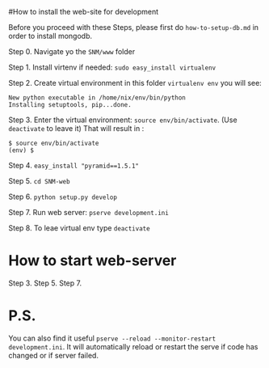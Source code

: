 
#How to install the web-site for development


Before you proceed with these Steps, please first do `how-to-setup-db.md` in order to install mongodb.

Step 0. Navigate yo the `SNM/www` folder

Step 1. Install virtenv if needed: `sudo easy_install virtualenv`

Step 2. Create virtual environment in this folder `virtualenv env` you will see:
```
New python executable in /home/nix/env/bin/python
Installing setuptools, pip...done.
```

Step 3. Enter the virtual environment: `source env/bin/activate`. (Use `deactivate` to leave it)
That will result in :
```
$ source env/bin/activate
(env) $
```

Step 4. `easy_install "pyramid==1.5.1"`

Step 5. `cd SNM-web`

Step 6. `python setup.py develop`

Step 7. Run web server: `pserve development.ini`

Step 8. To leae virtual env type `deactivate`

# How to start web-server

Step 3. 
Step 5.
Step 7.

# P.S.

You can also find it useful `pserve --reload --monitor-restart   development.ini`. It will automatically reload or restart the serve if code has changed or if server failed.

